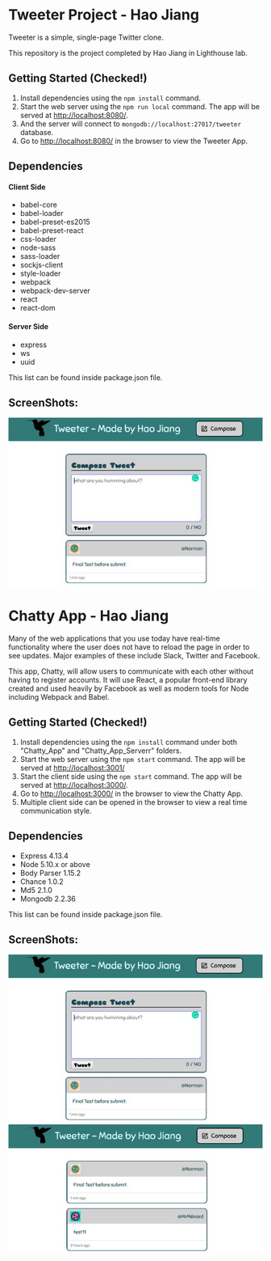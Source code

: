 # Tweeter Project - Hao Jiang

Tweeter is a simple, single-page Twitter clone.

This repository is the project completed by Hao Jiang in Lighthouse lab.

## Getting Started (Checked!)

1. Install dependencies using the `npm install` command.
2. Start the web server using the `npm run local` command. The app will be served at <http://localhost:8080/>.
3. And the server will connect to `mongodb://localhost:27017/tweeter` database.
4. Go to <http://localhost:8080/> in the browser to view the Tweeter App.

## Dependencies

#### Client Side
- babel-core
- babel-loader
- babel-preset-es2015
- babel-preset-react
- css-loader
- node-sass
- sass-loader
- sockjs-client
- style-loader
- webpack
- webpack-dev-server
- react
- react-dom

#### Server Side
- express
- ws
- uuid

This list can be found inside package.json file.

## ScreenShots:
!["Screenshot of Chatty App"](https://github.com/Polatouche0201/Lighthouse_Week3/blob/master/tweeter/docs/ComposeNewTweet.jpg)
# Chatty App - Hao Jiang

Many of the web applications that you use today have real-time functionality where the user does not have to reload the page in order to see updates. Major examples of these include Slack, Twitter and Facebook.

This app, Chatty, will allow users to communicate with each other without having to register accounts. It will use React, a popular front-end library created and used heavily by Facebook as well as modern tools for Node including Webpack and Babel.

## Getting Started (Checked!)

1. Install dependencies using the `npm install` command under both "Chatty_App" and "Chatty_App_Serverr" folders.
2. Start the web server using the `npm start` command. The app will be served at <http://localhost:3001/>
3. Start the client side using the `npm start` command. The app will be served at <http://localhost:3000/>.
4. Go to <http://localhost:3000/> in the browser to view the Chatty App.
5. Multiple client side can be opened in the browser to view a real time communication style.

## Dependencies

- Express 4.13.4
- Node 5.10.x or above
- Body Parser 1.15.2
- Chance 1.0.2
- Md5 2.1.0
- Mongodb 2.2.36

This list can be found inside package.json file.

## ScreenShots:
!["Screenshot of tweet compose box"](https://github.com/Polatouche0201/Lighthouse_Week3/blob/master/tweeter/docs/ComposeNewTweet.jpg)
!["Screenshot of tweets"](https://github.com/Polatouche0201/Lighthouse_Week3/blob/master/tweeter/docs/TweetsList.jpg)
